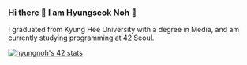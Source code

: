 ### Hi there 👋 I am Hyungseok Noh 🙂

I graduated from Kyung Hee University with a degree in Media, and am currently studying programming at 42 Seoul.

<a href="https://github.com/JaeSeoKim/badge42"><img src="https://badge42.vercel.app/api/v2/clh98lhco004608mgopay470l/stats?cursusId=21&coalitionId=87" alt="hyungnoh's 42 stats" /></a>
<!--
**YESHYUNGSEOK/YESHYUNGSEOK** is a ✨ _special_ ✨ repository because its `README.md` (this file) appears on your GitHub profile.

Here are some ideas to get you started:

- 🔭 I’m currently working on ...
- 🌱 I’m currently learning ...
- 👯 I’m looking to collaborate on ...
- 🤔 I’m looking for help with ...
- 💬 Ask me about ...
- 📫 How to reach me: ...
- 😄 Pronouns: ...
- ⚡ Fun fact: ...
-->
